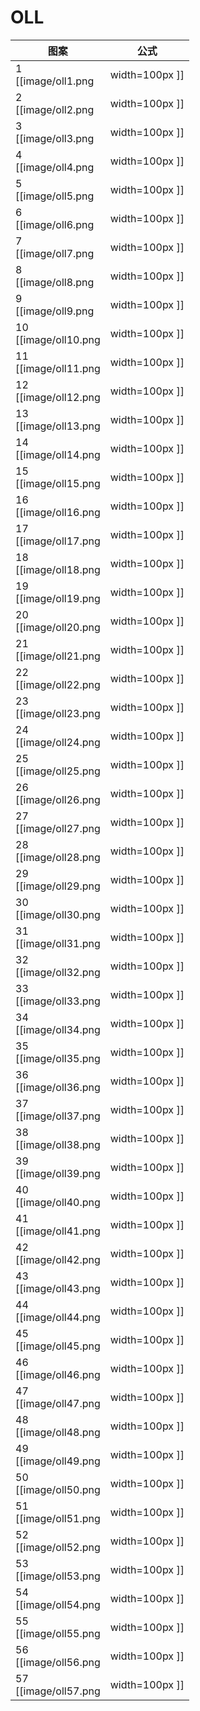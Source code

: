 # OLL

图案                                       | 公式
----                                       | ----
1  <br> [[image/oll1.png  | width=100px ]] | (R U' U') (R2' F R F') U2 (R' F R F')
2  <br> [[image/oll2.png  | width=100px ]] | (F R U R' U' F') (f R U R' U' f')
3  <br> [[image/oll3.png  | width=100px ]] | f (R U R' U') f' U' F (R U R' U') F'
4  <br> [[image/oll4.png  | width=100px ]] | f (R U R' U') y x (R ’ F) (R U R' U') F'
5  <br> [[image/oll5.png  | width=100px ]] | (r' U2) (R U R' U) r
6  <br> [[image/oll6.png  | width=100px ]] | (r U' U') (R' U' R U' r')
7  <br> [[image/oll7.png  | width=100px ]] | r U R' U R U' U' r'
8  <br> [[image/oll8.png  | width=100px ]] | r' U' R U' R' U2 r
9  <br> [[image/oll9.png  | width=100px ]] | (R' U' R) y' x' (R U') (R' F) (R U R')
10 <br> [[image/oll10.png | width=100px ]] | (R U R' U) (R' F R F') (R U' U' R')
11 <br> [[image/oll11.png | width=100px ]] | r' (R2 U R' U) (R U' U' R' U) (r R')
12 <br> [[image/oll12.png | width=100px ]] | (r R'2 U' R U') (R' U2 R U' R) r'
13 <br> [[image/oll13.png | width=100px ]] | (r U' r' U') (r U r') (F' U F)
14 <br> [[image/oll14.png | width=100px ]] | R' F R U R' F' R (F U' F')
15 <br> [[image/oll15.png | width=100px ]] | (r' U' r) (R' U' R U) (r' U r)
16 <br> [[image/oll16.png | width=100px ]] | (r U r)' (R U R' U') (r U' r')
17 <br> [[image/oll17.png | width=100px ]] | (R U R' U) (R' F R F' U2) R' F R F'
18 <br> [[image/oll18.png | width=100px ]] | F (R U R' d) (R' U2) (R' F R F')
19 <br> [[image/oll19.png | width=100px ]] | R' U2 F R U R' U' y' R2 U' U' R B
20 <br> [[image/oll20.png | width=100px ]] | r' (R U) (R U R' U' r2) (R2' U) (R U') r'
21 <br> [[image/oll21.png | width=100px ]] | (R U' U') (R' U' R U R' U') (R U' R')
22 <br> [[image/oll22.png | width=100px ]] | R U' U' (R'2 U') (R2 U') R'2 U' U' R
23 <br> [[image/oll23.png | width=100px ]] | (R' U2) (R F U') (R' U' R U F')
24 <br> [[image/oll24.png | width=100px ]] | (r U R' U') (r' F R F')
25 <br> [[image/oll25.png | width=100px ]] | F' (r U R' U') (r' F R)
26 <br> [[image/oll26.png | width=100px ]] | R U' U' R' U' R U' R'
27 <br> [[image/oll27.png | width=100px ]] | R' U2 R U R' U R
28 <br> [[image/oll28.png | width=100px ]] | (r U R' U') (r' R U) (R U' R')
29 <br> [[image/oll29.png | width=100px ]] | x' (U' R U') x (R'2 U) (R U R' U') x' R U' U'
30 <br> [[image/oll30.png | width=100px ]] | (R2 U R' B') (R U') (R2' U) (R B R')
31 <br> [[image/oll31.png | width=100px ]] | (r' F' U F) (r U' r' U' r)
32 <br> [[image/oll32.png | width=100px ]] | (R U) (B' U') (R' U R B R')
33 <br> [[image/oll33.png | width=100px ]] | (R U R' U') (R' F R F')
34 <br> [[image/oll34.png | width=100px ]] | (R' U' R U) y (r U R' U') r' R
35 <br> [[image/oll35.png | width=100px ]] | R U' U' R2' F R F' (R U' U' R')
36 <br> [[image/oll36.png | width=100px ]] | R' U' R U' R' U R U l U' R' U
37 <br> [[image/oll37.png | width=100px ]] | F (R U' R' U' R U) (R' F')
38 <br> [[image/oll38.png | width=100px ]] | (R U R' U) (R U' R' U') (R' F R F')
39 <br> [[image/oll39.png | width=100px ]] | (r U' r' U' r) y (R U R' f')
40 <br> [[image/oll40.png | width=100px ]] | (R' F R U R' U') (F' U R)
41 <br> [[image/oll41.png | width=100px ]] | R U' R' U2 R U y R U' R' U' F'
42 <br> [[image/oll42.png | width=100px ]] | (r' R2) y (R U R' U') (R' U R') r
43 <br> [[image/oll43.png | width=100px ]] | (B' U') (R' U R B)
44 <br> [[image/oll44.png | width=100px ]] | f (R U R' U') f'
45 <br> [[image/oll45.png | width=100px ]] | F (R U R' U') F'
46 <br> [[image/oll46.png | width=100px ]] | (R' U') R' F R F' (U R)
47 <br> [[image/oll47.png | width=100px ]] | B' (R' U' R U)2 B
48 <br> [[image/oll48.png | width=100px ]] | F (R U R' U')2 F'
49 <br> [[image/oll49.png | width=100px ]] | R B' (R2 F) (R2 B) R2 F' R
50 <br> [[image/oll50.png | width=100px ]] | L' B (L2 F') (L2 B') L2 F L'
51 <br> [[image/oll51.png | width=100px ]] | f (R U R' U')2 f'
52 <br> [[image/oll52.png | width=100px ]] | R' U' R U' R' d R' U l U
53 <br> [[image/oll53.png | width=100px ]] | (r' U2) (R U R' U') (R U R' U) r
54 <br> [[image/oll54.png | width=100px ]] | (r U' U') (R' U' R U R' U') (R U' r')
55 <br> [[image/oll55.png | width=100px ]] | (R U' U') (R'2 U') R U' R' U2 (F R F')
56 <br> [[image/oll56.png | width=100px ]] | F (R U R' U') (R F') (r U R' U') r' <br> (r' U' r U') (R' U R U' R' U) (R r' U r) <br> (r U r') (U R U' R')2 (r U' r')
57 <br> [[image/oll57.png | width=100px ]] | (R U R' U' r) (R' U) (R U' r')
